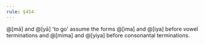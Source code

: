 ```yaml
---
rule: §454
---
```


@[mā] and @[yā] 'to go' assume the forms @[ima] and @[iya] before vowel terminations and @[mima] and @[yiya] before consonantal terminations.